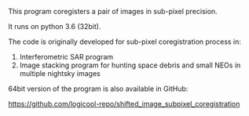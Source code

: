 This program coregisters a pair of images in sub-pixel precision.

It runs on python 3.6 (32bit).

The code is originally developed for sub-pixel coregistration process in:
1) Interferometric SAR program
2) Image stacking program for hunting space debris and small NEOs in multiple nightsky images

64bit version of the program is also available in GitHub:

https://github.com/logicool-repo/shifted_image_subpixel_coregistration
